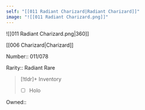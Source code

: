 ```yaml
---
self: "[[011 Radiant Charizard|Radiant Charizard]]"
image: "![[011 Radiant Charizard.png]]"
---
```


![[011 Radiant Charizard.png|360]]

[[006 Charizard|Charizard]]

Number:: 011/078

Rarity:: Radiant Rare

> [!tldr]+ Inventory
> - [ ] Holo

Owned:: 

